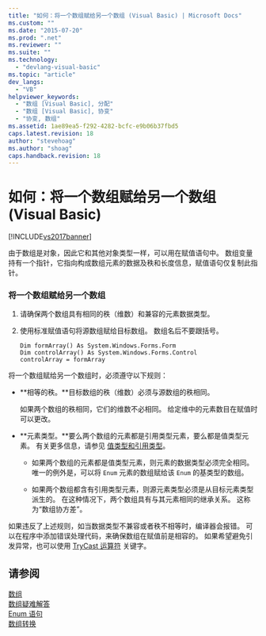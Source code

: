 ```yaml
---
title: "如何：将一个数组赋给另一个数组 (Visual Basic) | Microsoft Docs"
ms.custom: ""
ms.date: "2015-07-20"
ms.prod: ".net"
ms.reviewer: ""
ms.suite: ""
ms.technology: 
  - "devlang-visual-basic"
ms.topic: "article"
dev_langs: 
  - "VB"
helpviewer_keywords: 
  - "数组 [Visual Basic], 分配"
  - "数组 [Visual Basic], 协变"
  - "协变, 数组"
ms.assetid: 1ae89ea5-f292-4282-bcfc-e9b06b37fbd5
caps.latest.revision: 18
author: "stevehoag"
ms.author: "shoag"
caps.handback.revision: 18
---
```

# 如何：将一个数组赋给另一个数组 (Visual Basic)
[!INCLUDE[vs2017banner](../../../../visual-basic/includes/vs2017banner.md)]

由于数组是对象，因此它和其他对象类型一样，可以用在赋值语句中。  数组变量持有一个指针，它指向构成数组元素的数据及秩和长度信息，赋值语句仅复制此指针。  
  
### 将一个数组赋给另一个数组  
  
1.  请确保两个数组具有相同的秩（维数）和兼容的元素数据类型。  
  
2.  使用标准赋值语句将源数组赋给目标数组。  数组名后不要跟括号。  
  
    ```  
    Dim formArray() As System.Windows.Forms.Form  
    Dim controlArray() As System.Windows.Forms.Control  
    controlArray = formArray  
    ```  
  
 将一个数组赋给另一个数组时，必须遵守以下规则：  
  
-   **相等的秩。**目标数组的秩（维数）必须与源数组的秩相同。  
  
     如果两个数组的秩相同，它们的维数不必相同。  给定维中的元素数目在赋值时可以更改。  
  
-   **元素类型。**要么两个数组的元素都是引用类型元素，要么都是值类型元素。  有关更多信息，请参见 [值类型和引用类型](../../../../visual-basic/programming-guide/language-features/data-types/value-types-and-reference-types.md)。  
  
    -   如果两个数组的元素都是值类型元素，则元素的数据类型必须完全相同。  唯一的例外是，可以将 `Enum` 元素的数组赋给该 `Enum` 的基类型的数组。  
  
    -   如果两个数组都含有引用类型元素，则源元素类型必须是从目标元素类型派生的。  在这种情况下，两个数组具有与其元素相同的继承关系。  这称为“数组协方差”。  
  
 如果违反了上述规则，如当数据类型不兼容或者秩不相等时，编译器会报错。  可以在程序中添加错误处理代码，来确保数组在赋值前是相容的。  如果希望避免引发异常，也可以使用 [TryCast 运算符](../../../../visual-basic/language-reference/operators/trycast-operator.md) 关键字。  
  
## 请参阅  
 [数组](../../../../visual-basic/programming-guide/language-features/arrays/index.md)   
 [数组疑难解答](../../../../visual-basic/programming-guide/language-features/arrays/troubleshooting-arrays.md)   
 [Enum 语句](../../../../visual-basic/language-reference/statements/enum-statement.md)   
 [数组转换](../../../../visual-basic/programming-guide/language-features/data-types/array-conversions.md)